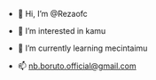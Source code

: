 - 👋 Hi, I’m @Rezaofc
- 👀 I’m interested in kamu
- 🌱 I’m currently learning mecintaimu

- 📫 nb.boruto.official@gmail.com

<!---
Rezaofc/Rezaofc is a ✨ special ✨ repository because its `README.md` (this file) appears on your GitHub profile.
You can click the Preview link to take a look at your changes.
--->
